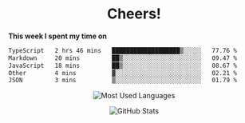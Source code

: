 <h1 align="center">Cheers!</h1>

**This week I spent my time on**
<!--START_SECTION:waka-->

```txt
TypeScript   2 hrs 46 mins   ███████████████████▒░░░░░   77.76 %
Markdown     20 mins         ██▒░░░░░░░░░░░░░░░░░░░░░░   09.47 %
JavaScript   18 mins         ██▒░░░░░░░░░░░░░░░░░░░░░░   08.67 %
Other        4 mins          ▓░░░░░░░░░░░░░░░░░░░░░░░░   02.21 %
JSON         3 mins          ▒░░░░░░░░░░░░░░░░░░░░░░░░   01.79 %
```

<!--END_SECTION:waka-->

<p align="center"><img src="https://github-readme-stats.vercel.app/api/top-langs/?username=thnkrn&layout=compact&hide=html&theme=tokyonight" alt="Most Used Languages" /></p>

<p align="center"><img src="https://github-readme-stats.vercel.app/api?username=thnkrn&show_icons=true&count_private=true&theme=tokyonight&show=reviews&hide_rank=false&rank_icon=github" alt="GitHub Stats" /></p>

<!-- <p align="center"><a href="https://wakatime.com"><img src="https://wakatime.com/share/@thnkrn/40092326-d1bd-471b-89da-9a7c63939402.png" /></p>
 -->
